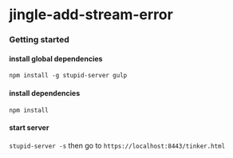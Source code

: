 # jingle-add-stream-error

### Getting started

#### install global dependencies
`npm install -g stupid-server gulp`

#### install dependencies
`npm install`

#### start server
`stupid-server -s`
then go to `https://localhost:8443/tinker.html`